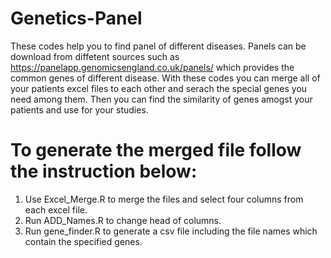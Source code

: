 # Genetics-Panel
These codes help you to find panel of different diseases. Panels can be download from diffetent sources such as https://panelapp.genomicsengland.co.uk/panels/
which provides the common genes of different disease. With these codes you can merge all of your patients excel files to each other and serach the special genes you need among them. Then you can find the similarity of genes amogst your patients and use for your studies.

# To generate the merged file follow the instruction below:
1.  Use Excel_Merge.R to merge the files and select four columns from each excel file.
2.  Run ADD_Names.R to change head of columns.
3.  Run gene_finder.R to generate a csv file including the file names which contain the specified genes.


